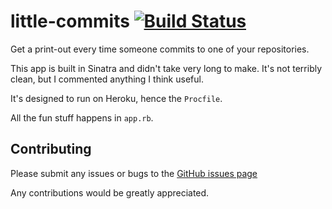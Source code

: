 little-commits [![Build Status](https://api.travis-ci.org/alfo/little-commits.png)](http://travis-ci.org/alfo/little-commits)
==============

Get a print-out every time someone commits to one of your repositories.

This app is built in Sinatra and didn't take very long to make. It's not terribly clean, but I commented anything I think useful.

It's designed to run on Heroku, hence the `Procfile`.

All the fun stuff happens in `app.rb`.

Contributing
------------

Please submit any issues or bugs to the [GitHub issues page](https://github.com/alfo/little-commits/issues)

Any contributions would be greatly appreciated.